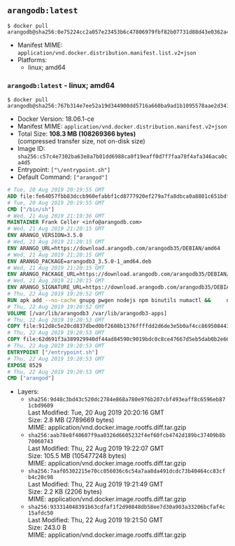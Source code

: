 ## `arangodb:latest`

```console
$ docker pull arangodb@sha256:0e75224cc2a057e23453b6c47806979fbf82b07731d88d43e0362a449ea5b13a
```

-	Manifest MIME: `application/vnd.docker.distribution.manifest.list.v2+json`
-	Platforms:
	-	linux; amd64

### `arangodb:latest` - linux; amd64

```console
$ docker pull arangodb@sha256:767b314e7ee52a19d344900dd5716a660ba9ad1b1095578aae2d341ef4fe80db
```

-	Docker Version: 18.06.1-ce
-	Manifest MIME: `application/vnd.docker.distribution.manifest.v2+json`
-	Total Size: **108.3 MB (108269366 bytes)**  
	(compressed transfer size, not on-disk size)
-	Image ID: `sha256:c57c4e7302ba63e8a7b01dd6988ca0f19eaff0d7f7faa78f4afa346aca0ca4d5`
-	Entrypoint: `["\/entrypoint.sh"]`
-	Default Command: `["arangod"]`

```dockerfile
# Tue, 20 Aug 2019 20:19:55 GMT
ADD file:fe64057fbb83dccb960efabbf1cd8777920ef279a7fa8dbca0a8801c651bdf7c in / 
# Tue, 20 Aug 2019 20:19:55 GMT
CMD ["/bin/sh"]
# Wed, 21 Aug 2019 21:19:36 GMT
MAINTAINER Frank Celler <info@arangodb.com>
# Wed, 21 Aug 2019 21:20:15 GMT
ENV ARANGO_VERSION=3.5.0
# Wed, 21 Aug 2019 21:20:15 GMT
ENV ARANGO_URL=https://download.arangodb.com/arangodb35/DEBIAN/amd64
# Wed, 21 Aug 2019 21:20:15 GMT
ENV ARANGO_PACKAGE=arangodb3_3.5.0-1_amd64.deb
# Wed, 21 Aug 2019 21:20:15 GMT
ENV ARANGO_PACKAGE_URL=https://download.arangodb.com/arangodb35/DEBIAN/amd64/arangodb3_3.5.0-1_amd64.deb
# Wed, 21 Aug 2019 21:20:15 GMT
ENV ARANGO_SIGNATURE_URL=https://download.arangodb.com/arangodb35/DEBIAN/amd64/arangodb3_3.5.0-1_amd64.deb.asc
# Thu, 22 Aug 2019 19:20:52 GMT
RUN apk add --no-cache gnupg pwgen nodejs npm binutils numactl &&     npm install -g foxx-cli &&     rm -rf /root/.npm &&     gpg --batch --keyserver hkps://hkps.pool.sks-keyservers.net --recv-keys CD8CB0F1E0AD5B52E93F41E7EA93F5E56E751E9B &&     mkdir /docker-entrypoint-initdb.d &&     cd /tmp                                &&     wget ${ARANGO_SIGNATURE_URL}           &&     wget ${ARANGO_PACKAGE_URL}             &&     gpg --verify ${ARANGO_PACKAGE}.asc     &&     ar x ${ARANGO_PACKAGE} data.tar.gz     &&     tar -C / -x -z -f data.tar.gz          &&     sed -ri         -e 's!127\.0\.0\.1!0.0.0.0!g'         -e 's!^(file\s*=\s*).*!\1 -!'         -e 's!^\s*uid\s*=.*!!'         /etc/arangodb3/arangod.conf        &&     echo chgrp 0 /var/lib/arangodb3 /var/lib/arangodb3-apps &&     echo chmod 775 /var/lib/arangodb3 /var/lib/arangodb3-apps &&     rm -f /usr/bin/foxx &&     rm -f ${ARANGO_PACKAGE}* data.tar.gz &&     apk del gnupg
# Thu, 22 Aug 2019 19:20:52 GMT
VOLUME [/var/lib/arangodb3 /var/lib/arangodb3-apps]
# Thu, 22 Aug 2019 19:20:53 GMT
COPY file:912d8c5e20cd837dbed0bf2608b1376ffffdd2d6de3e5b0af4cc869508443235 in /entrypoint.sh 
# Thu, 22 Aug 2019 19:20:53 GMT
COPY file:62d691f3a389929940df44ad84590c9019bdc0c8ce47667d5eb5dab0b2e66954 in /usr/bin/foxx 
# Thu, 22 Aug 2019 19:20:53 GMT
ENTRYPOINT ["/entrypoint.sh"]
# Thu, 22 Aug 2019 19:20:53 GMT
EXPOSE 8529
# Thu, 22 Aug 2019 19:20:53 GMT
CMD ["arangod"]
```

-	Layers:
	-	`sha256:9d48c3bd43c520dc2784e868a780e976b207cbf493eaff8c6596eb871cbd9609`  
		Last Modified: Tue, 20 Aug 2019 20:20:16 GMT  
		Size: 2.8 MB (2789669 bytes)  
		MIME: application/vnd.docker.image.rootfs.diff.tar.gzip
	-	`sha256:aab78e8f40607f9aa0326d6605232f4ef60fcb4742d189bc37409b8b70060743`  
		Last Modified: Thu, 22 Aug 2019 19:22:07 GMT  
		Size: 105.5 MB (105477248 bytes)  
		MIME: application/vnd.docker.image.rootfs.diff.tar.gzip
	-	`sha256:7aaf05302215e70cc056036c6c54a7aa8da491dcdc73b40464cc83cfb4c20c98`  
		Last Modified: Thu, 22 Aug 2019 19:21:49 GMT  
		Size: 2.2 KB (2206 bytes)  
		MIME: application/vnd.docker.image.rootfs.diff.tar.gzip
	-	`sha256:933314048391b63cdfaf1f2d90848db58ee7d30a903a33206bcfaf4c15afdc50`  
		Last Modified: Thu, 22 Aug 2019 19:21:50 GMT  
		Size: 243.0 B  
		MIME: application/vnd.docker.image.rootfs.diff.tar.gzip

